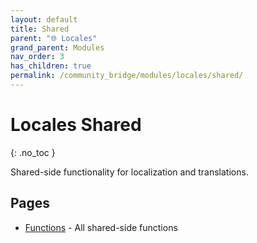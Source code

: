 ```yaml
---
layout: default
title: Shared
parent: "🌐 Locales"
grand_parent: Modules
nav_order: 3
has_children: true
permalink: /community_bridge/modules/locales/shared/
---
```


# Locales Shared
{: .no_toc }

Shared-side functionality for localization and translations.

## Pages

- [Functions](shared/functions.md) - All shared-side functions